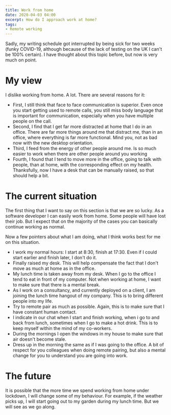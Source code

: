 ```yaml
---
title: Work from home
date: 2020-04-03 04:00
excerpt: How do I approach work at home?
tags:
- Remote working
---
```


Sadly, my writing schedule got interrupted by being sick for two weeks (funky COVID-19, although because of the lack of testing on the UK I can't be 100% certain). I have thought about this topic before, but now is very much on point.

# My view

I dislike working from home. A lot. There are several reasons for it: 
- First, I still think that face to face communication is superior. Even once you start getting used to remote calls, you still miss body language that is important for communication, especially when you have multiple people on the call.
- Second, I find that I get far more distracted at home that I do in an office. There are far more things around me that distract me, than in an office, where everything is far more functional. Mind you, not as bad now with the new desktop orientation.
- Third, I feed from the energy of other people around me. Is so much easier to work when there are other people around you working 
- Fourth, I found that I tend to move more in the office, going to talk with people, than at home, with the corresponding effect on my health. Thanksfully, now I have a desk that can be manually raised, so that should help a bit.

# The current situation

The first thing that I want to say on this section is that we are so lucky. As a software developer I can easily work from home. Some people will have lost their job. But I expect that on the majority of the cases you can basically continue working as normal.

Now a few pointers about what I am doing, what I think works best for me on this situation.
- I work my normal hours: I start at 8:30, finish at 17:30. Even if I could start earlier and finish later, I don't do it.
- Finally raised my desk. This will help compensate the fact that I don't move as much at home as in the office.
- My lunch time is taken away from my desk. When I go to the office I tend to eat in front of my computer. Not when working at home, I want to make sure that there is a mental break.
- As I work on a consultancy, and currently deployed on a client, I am joining the lunch time hangout of my company. This is to bring different people into my life.
- Try to remote pair as much as possible. Again, this is to make sure that I have constant human contact.
- I indicate in our chat when I start and finish working, when i go to and back from lunch, sometimes when I go to make a hot drink. This is to keep myself within the mind of my co-workers.
- During the mornings I open the windows in my house to make sure that air doesn't become stale.
- Dress up in the morning the same as if I was going to the office. A bit of respect for you colleagues when doing remote pairing, but also a mental change for you to understand you are going into work.

# The future

It is possible that the more time we spend working from home under lockdown, I will change some of my behaviour. For example, if the weather picks up, I will start going out to my garden during my lunch time. But we will see as we go along.
